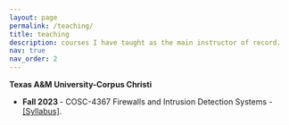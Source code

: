 ```yaml
---
layout: page
permalink: /teaching/
title: teaching
description: courses I have taught as the main instructor of record.
nav: true
nav_order: 2
---
```


<b>Texas A&M University-Corpus Christi</b>

<ul>
  <li><b>Fall 2023 </b> - COSC-4367 Firewalls and Intrusion Detection Systems - <a target="_blank" href="{{ '/assets/pdf/syllabus-cosc4367.pdf' | prepend: site.baseurl | prepend: site.url }}">&#91;Syllabus&#93;</a>.</li>
</ul>